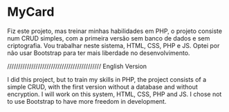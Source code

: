 # MyCard

Fiz este projeto, mas treinar minhas habilidades em PHP, o projeto consiste num CRUD simples, com a primeira versão sem banco de dados e sem criptografia. Vou trabalhar neste sistema, HTML, CSS, PHP e JS. Optei por não usar Bootstrap para ter mais liberdade no desenvolvimento.

///////////////////////////////////////////
English Version

I did this project, but to train my skills in PHP, the project consists of a simple CRUD, with the first version without a database and without encryption. I will work on this system, HTML, CSS, PHP and JS. I chose not to use Bootstrap to have more freedom in development.